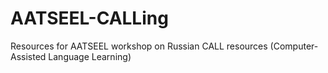 # AATSEEL-CALLing
Resources for AATSEEL workshop on Russian CALL resources (Computer-Assisted Language Learning)
